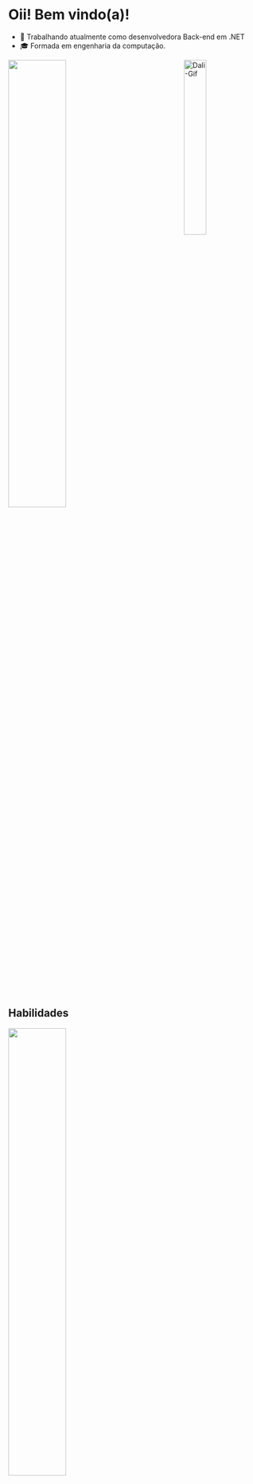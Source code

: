 # Oii! Bem vindo(a)!


- 🔭 Trabalhando atualmente como desenvolvedora Back-end em .NET
- 🎓 Formada em engenharia da computação.

<img align="right" width="30%" alt="Dali-Gif" src="https://cdn.discordapp.com/attachments/1206423657648361555/1239342713447649303/216655848-cf4d7bed-52aa-4740-8c67-1832472051ec.gif?ex=66429358&is=664141d8&hm=24f8590e035d025bccb5c4b54b2f77394124aff162b2c9a12b1cd8f839997b82&">

<img width="48%" src="https://github-readme-stats.vercel.app/api?username=DalianeLeme&show_icons=true&theme=radical&include_all_commits=true&count_private=true">

## Habilidades

<img width="48%" src="https://github-readme-stats.vercel.app/api/top-langs/?username=DalianeLeme&layout=compact&langs_count=7&theme=radical"/>

<div style="display: inline_block"><br>
  
<img align="center" alt="Dali-Csharp" src="https://img.shields.io/badge/C%23-239120?style=for-the-badge&logo=c-sharp&logoColor=white">
<img align="center" alt="Dali-DotNet" src="https://img.shields.io/badge/.NET-5C2D91?style=for-the-badge&logo=.net&logoColor=black">
<img align="center" alt="Dali-Azure" src="https://img.shields.io/badge/Microsoft_Azure-0089D6?style=for-the-badge&logo=microsoft-azure&logoColor=white">
<img align="center" alt="Dali-SQL" src="https://img.shields.io/badge/Microsoft_SQL_Server-CC2927?style=for-the-badge&logo=microsoft-sql-server&logoColor=white">
<img align="center" alt="Dali-HTML" src="https://img.shields.io/badge/HTML-ff6103?style=for-the-badge&logo=html5&logoColor=white">
<img align="center" alt="Dali-CSS" src="https://img.shields.io/badge/CSS-239120?&style=for-the-badge&logo=css3&logoColor=white">
<img align="center" alt="Dali-Arduino" src="https://img.shields.io/badge/Arduino_IDE-00979D?style=for-the-badge&logo=arduino&logoColor=white">
<img align="center" alt="Dali-Visual" src="https://img.shields.io/badge/Visual_Studio-5C2D91?style=for-the-badge&logo=visual%20studio&logoColor=white">
<img align="center" alt="Dali-VSCODE" src="https://img.shields.io/badge/Visual_Studio_Code-0078D4?style=for-the-badge&logo=visual%20studio%20code&logoColor=white">
<img align="center" alt="Dali-Github" src="https://img.shields.io/badge/GitHub-100000?style=for-the-badge&logo=github&logoColor=white">
<img align="center" alt="Dali-Git" src="https://img.shields.io/badge/GIT-E44C30?style=for-the-badge&logo=git&logoColor=white">

</div>

## Bora conversar!

<div>
<img align="right" width="30%" alt="Dali-Gif" src="https://cdn.discordapp.com/attachments/1206423657648361555/1239342136621666404/240885304-19b4ef1d-2035-4e6f-8484-8bd79d604dc9.gif?ex=6657aacf&is=6656594f&hm=1d1ec46bfcb46fd818d3142fcb134c65bc02cfa78136165610f4e11e6beecdad&">

<a href="https://www.linkedin.com/in/daliane-leme" target="_blank"><img src="https://img.shields.io/badge/-LinkedIn-%230077B5?style=for-the-badge&logo=linkedin&logoColor=white" target="_blank"></a>

<a href="mailto:daliane.lemee@gmail.com"><img src="https://img.shields.io/badge/-Gmail-%23333?style=for-the-badge&logo=gmail&logoColor=white" target="_blank"></a>

<a href="mailto:daliane.leme@hotmail.com" target="_blank"><img src="https://img.shields.io/badge/Microsoft_Outlook-0078D4?style=for-the-badge&logo=microsoft-outlook&logoColor=white" target="_blank"></a>

</div>
